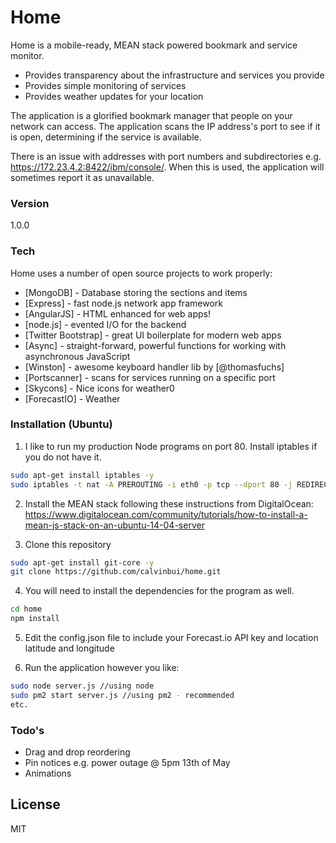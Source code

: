 # Home

Home is a mobile-ready, MEAN stack powered bookmark and service monitor.

  - Provides transparency about the infrastructure and services you provide
  - Provides simple monitoring of services
  - Provides weather updates for your location

The application is a glorified bookmark manager that people on your network can access. The application scans the IP address's port to see if it is open, determining if the service is available.

There is an issue with addresses with port numbers and subdirectories e.g. https://172.23.4.2:8422/ibm/console/. When this is used, the application will sometimes report it as unavailable.


### Version
1.0.0

### Tech

Home uses a number of open source projects to work properly:

* [MongoDB] - Database storing the sections and items
* [Express] - fast node.js network app framework
* [AngularJS] - HTML enhanced for web apps!
* [node.js] - evented I/O for the backend
* [Twitter Bootstrap] - great UI boilerplate for modern web apps
* [Async] - straight-forward, powerful functions for working with asynchronous JavaScript
* [Winston] - awesome keyboard handler lib by [@thomasfuchs]
* [Portscanner] - scans for services running on a specific port
* [Skycons] - Nice icons for weather0
* [ForecastIO] - Weather

### Installation (Ubuntu)

1. I like to run my production Node programs on port 80. Install iptables if you do not have it.
```sh
sudo apt-get install iptables -y
sudo iptables -t nat -A PREROUTING -i eth0 -p tcp --dport 80 -j REDIRECT --to-port 3000
```

2. Install the MEAN stack following these instructions from DigitalOcean:
https://www.digitalocean.com/community/tutorials/how-to-install-a-mean-js-stack-on-an-ubuntu-14-04-server

3. Clone this repository
```sh
sudo apt-get install git-core -y
git clone https://github.com/calvinbui/home.git
```

4. You will need to install the dependencies for the program as well.
```sh
cd home
npm install
```

5. Edit the config.json file to include your Forecast.io API key and location latitude and longitude

6. Run the application however you like:
```sh
sudo node server.js //using node
sudo pm2 start server.js //using pm2 - recommended
etc.
```


### Todo's

 - Drag and drop reordering
 - Pin notices e.g. power outage @ 5pm 13th of May
 - Animations

License
----

MIT
